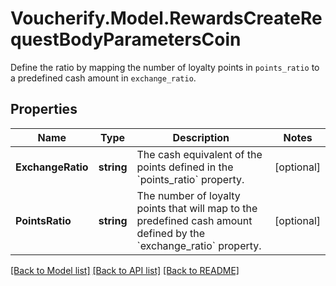# Voucherify.Model.RewardsCreateRequestBodyParametersCoin
Define the ratio by mapping the number of loyalty points in `points_ratio` to a predefined cash amount in `exchange_ratio`.

## Properties

Name | Type | Description | Notes
------------ | ------------- | ------------- | -------------
**ExchangeRatio** | **string** | The cash equivalent of the points defined in the &#x60;points_ratio&#x60; property. | [optional] 
**PointsRatio** | **string** | The number of loyalty points that will map to the predefined cash amount defined by the &#x60;exchange_ratio&#x60; property. | [optional] 

[[Back to Model list]](../../README.md#documentation-for-models) [[Back to API list]](../../README.md#documentation-for-api-endpoints) [[Back to README]](../../README.md)

